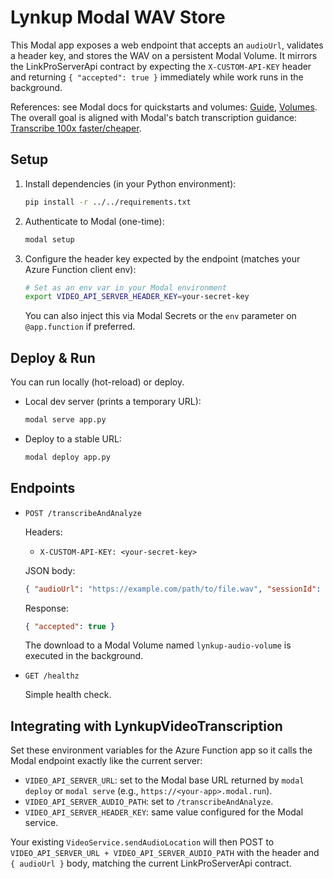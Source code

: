 Lynkup Modal WAV Store
======================

This Modal app exposes a web endpoint that accepts an `audioUrl`, validates a header key, and stores the WAV on a persistent Modal Volume. It mirrors the LinkProServerApi contract by expecting the `X-CUSTOM-API-KEY` header and returning `{ "accepted": true }` immediately while work runs in the background.

References: see Modal docs for quickstarts and volumes: [Guide](https://modal.com/docs/guide), [Volumes](https://modal.com/docs/guide/volumes). The overall goal is aligned with Modal's batch transcription guidance: [Transcribe 100x faster/cheaper](https://modal.com/blog/fast-cheap-batch-transcription).

Setup
-----

1. Install dependencies (in your Python environment):

   ```bash
   pip install -r ../../requirements.txt
   ```

2. Authenticate to Modal (one-time):

   ```bash
   modal setup
   ```

3. Configure the header key expected by the endpoint (matches your Azure Function client env):

   ```bash
   # Set as an env var in your Modal environment
   export VIDEO_API_SERVER_HEADER_KEY=your-secret-key
   ```

   You can also inject this via Modal Secrets or the `env` parameter on `@app.function` if preferred.

Deploy & Run
------------

You can run locally (hot-reload) or deploy.

- Local dev server (prints a temporary URL):

  ```bash
  modal serve app.py
  ```

- Deploy to a stable URL:

  ```bash
  modal deploy app.py
  ```

Endpoints
---------

- `POST /transcribeAndAnalyze`

  Headers:

  - `X-CUSTOM-API-KEY: <your-secret-key>`

  JSON body:

  ```json
  { "audioUrl": "https://example.com/path/to/file.wav", "sessionId": "optional-session" }
  ```

  Response:

  ```json
  { "accepted": true }
  ```

  The download to a Modal Volume named `lynkup-audio-volume` is executed in the background.

- `GET /healthz`

  Simple health check.

Integrating with LynkupVideoTranscription
-----------------------------------------

Set these environment variables for the Azure Function app so it calls the Modal endpoint exactly like the current server:

- `VIDEO_API_SERVER_URL`: set to the Modal base URL returned by `modal deploy` or `modal serve` (e.g., `https://<your-app>.modal.run`).
- `VIDEO_API_SERVER_AUDIO_PATH`: set to `/transcribeAndAnalyze`.
- `VIDEO_API_SERVER_HEADER_KEY`: same value configured for the Modal service.

Your existing `VideoService.sendAudioLocation` will then POST to `VIDEO_API_SERVER_URL + VIDEO_API_SERVER_AUDIO_PATH` with the header and `{ audioUrl }` body, matching the current LinkProServerApi contract.
